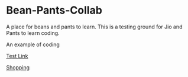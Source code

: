 Bean-Pants-Collab
=================

A place for beans and pants to learn. This is a testing ground for Jio and Pants to learn coding. 

<bold>An example of coding</bold>

<a href="http://www.google.com">Test Link</a>

<a href="http://www.amazon.com">Shopping</a>
